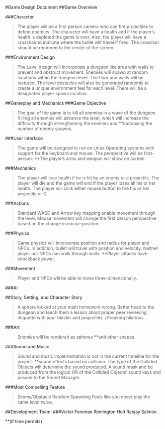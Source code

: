 #Game Design Document
##Game Overview

###Character
>The player will be a first person camera who can fire projectiles to defeat
>enemies. The character will have a health and if the player’s health is depleted
>the game is over. Also, the player will have a crosshair to indicate where the
>bullet will travel if fired. The crosshair should be rendered to the center of
>the screen.

###Environment Design
>The Level design will incorporate a dungeon like area with
>walls to prevent and obstruct movement. Enemies will spawn at random locations
>within the dungeon level. The floor and walls will be textured. The level
>obstacles will also be generated randomly to create a unique environment feel
>for each level. There will be a designated player spawn location.

##Gameplay and Mechanics
###Game Objective
>The goal of the game is to kill all
>enemies in a wave of the dungeon. Killing all enemies will advance the level,
>which will increase the difficulty through strengthening the enemies and
>**increasing the number of enemy spawns.

###User Interface
>The game will be designed to run on Linux Operating systems with
>support for the keyboard and mouse. The perspective will be first-person.  **The
>player’s arms and weapon will show on screen.

###Mechanics
>The player will lose health if he is hit by an enemy or a projectile.
>The player will die and the game will end if the player loses all his or her
>health. The player will click either mouse button to fire his or her projectile
>or Q.

###Actions
>Standard WASD and Arrow key mapping enable movement through the level.
>Mouse movement will change the first person perspective based on the change in
>mouse position.

###Physics
>Game physics will incorporate position and radius for player and NPCs.
>In addition, bullet will travel with position and velocity. Neither player nor
>NPCs can walk through walls.  **Player attacks have knockback power.

###Movement
>Player and NPCs will be able to move three-dimensionally.

###AI
>
>
>




##Story, Setting, and Character Story
>A sphere looked at your math homework wrong.
>Better head to the dungeon and teach them a lesson about proper peer reviewing
>etiquette with your blaster and projectiles. //freaking hilarious

###Art
>Enemies will be rendered as spheres **and other shapes.
>
>

###Sound and Music
>Sound and music implementation is not in the current timeline
>for the project. **sound effects based on collision. The type of the Collided
>Objects will determine the sound produced. A sound mask and be produced from the
>logical OR of the Collided Objects’ sound keys and passed to the Sound Manager.


###Most Compelling Feature
>Enemy/Obstacle Random Spawning Feels like you never play
>the same level twice.



##Development Team:
###Victor Foreman Remington Holt Ranjay Salmon


**(if time permits)

